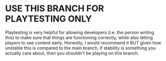 # USE THIS BRANCH FOR PLAYTESTING ONLY
Playtesting is very helpful for allowing developers (i.e. the person writing this) to make sure that things are functioning correctly, while also letting players to see content early. Honestly, I would recommend it BUT given how unstable this is compared to the main branch, if stability is something you actually care about, then you shouldn't be playing on this branch.
